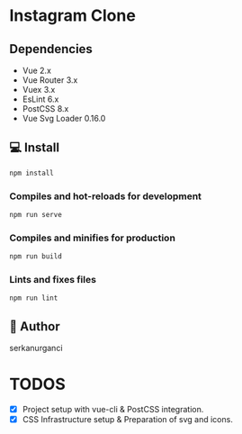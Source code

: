 # Instagram Clone

## Dependencies

- Vue 2.x
- Vue Router 3.x
- Vuex 3.x
- EsLint 6.x
- PostCSS 8.x
- Vue Svg Loader 0.16.0

## 💻 Install

```sh
npm install
```

### Compiles and hot-reloads for development

```sh
npm run serve
```

### Compiles and minifies for production

```sh
npm run build
```

### Lints and fixes files

```sh
npm run lint
```

## 👤 Author

serkanurganci

# TODOS

- [x] Project setup with vue-cli & PostCSS integration.
- [x] CSS Infrastructure setup & Preparation of svg and icons.
